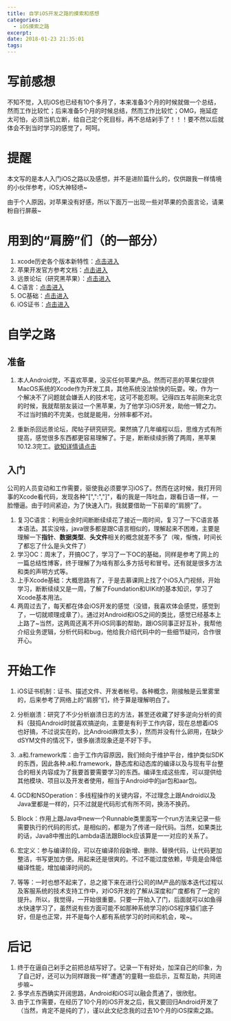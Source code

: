 ```yaml
---
title: 自学iOS开发之路的摸索和感想
categories: 
  - iOS摸索之路
excerpt: 
date: 2018-01-23 21:35:01
tags: 
---
```


# 写前感想

不知不觉，入坑iOS也已经有10个多月了，本来准备3个月的时候就做一个总结，然而工作比较忙；后来准备5个月的时候总结，然而工作比较忙；OMG，拖延症太可怕，必须当机立断，给自己定个死目标，再不总结剁手了！！！要不然以后就体会不到当时学习的感觉了，呵呵。

# 提醒

本文写的是本人入门iOS之路以及感想，并不是进阶篇什么的，仅供跟我一样情境的小伙伴参考，iOS大神轻喷~

由于个人原因，对苹果没有好感，所以下面万一出现一些对苹果的负面言论，请果粉自行屏蔽~

# 用到的“肩膀”们（的一部分）

1. xcode历史各个版本新特性：[点击进入](https://developer.apple.com/library/content/documentation/DeveloperTools/Conceptual/WhatsNewXcode/xcode_9/xcode_9.html#//apple_ref/doc/uid/TP40004626)
2. 苹果开发官方参考文档：[点击进入](https://developer.apple.com/documentation/)
3. 远景论坛（研究黑苹果）：[点击进入](http://bbs.pcbeta.com/forum.php)
4. C语言：[点击进入](http://www.jb51.net/article/54446.htm)
5. OC基础：[点击进入](http://www.cnblogs.com/wendingding/p/3704562.html)
6. iOS证书：[点击进入](https://juejin.im/entry/58cb885c570c350058963c76/view)

# 自学之路

## 准备

1. 本人Android党，不喜欢苹果，没买任何苹果产品。然而可恶的苹果仅提供MacOS系统的Xcode作为开发工具，其他系统没法愉快的玩耍。唉，作为一个解决不了问题就会嫌丢人的技术宅，这可不能忍啊。记得四五年前刚来北京的时候，我就帮朋友装过一个黑苹果，为了他学习iOS开发，助他一臂之力。不过当时搞的不完美，也就是能用，分辨率都不对。

2. 重新杀回远景论坛，爬帖子研究研究。果然搞了几年编程以后，思维方式有所提高，感觉很多东西都更容易理解了。于是，断断续续折腾了两周，黑苹果10.12.3完工。[欲知详情请点击](https://www.jianshu.com/p/0ec335472d45)

## 入门

公司的人员变动和工作需要，驱使我必须要学习iOS了。然而在这时候，我打开同事的Xcode看代码，发现各种"[",":","]"，看的我是一阵吐血，跟看日语一样，一脸懵逼。由于时间紧迫，为了快速入门，我就要借助一下前辈的“肩膀”了。

1. 复习C语言：利用业余时间断断续续花了接近一周时间，复习了一下C语言基本语法。其实没啥，java很多都是跟C语言相似的，理解起来不困难，主要是理解一下**指针**、**数据类型**、**头文件**相关的概念就差不多了（唉，惭愧，时间长了都忘了什么是头文件了）
2. 学习OC：周末了，开搞OC了，学习了一下OC的基础，同样是参考了网上的一篇总结性博客，终于理解了为啥有那么多方括号和冒号。还有就是很多方法和类的声明方式等。
3. 上手Xcode基础：大概思路有了，于是去慕课网上找了个iOS入门视频，开始学习，断断续续又是一周，了解了Foundation和UIKit的基本知识，学习了Xcode基本用法。
4. 两周过去了，每天都在体会iOS开发的感觉（没错，我喜欢体会感觉，感觉到了，一切就顺理成章了）。通过对Android和iOS之间的类比，感觉已经基本上上路了~当然，这两周还离不开iOS同事的帮助，跟iOS同事正好互补，我帮他介绍业务逻辑，分析代码和bug，他给我介绍代码中的一些细节疑问，合作很开心。

# 开始工作

1. iOS证书机制：证书、描述文件、开发者帐号。各种概念，刚接触是云里雾里的，后来参考了网络上的“肩膀”们，终于算是理解明白了。

2. 分析崩溃：研究了不少分析崩溃日志的方法，甚至还收藏了好多逆向分析的资料（鼓捣Android时就喜欢搞逆向，主要是有利于工作内容，现在总想着iOS也好搞，不过说实在的，比Android麻烦太多），然而并没有什么卵用，在缺少dSYM文件的情况下，很多崩溃现象还是不好下手。

3. .a和.framework库：由于工作内容原因，我们倾向于维护平台，维护类似SDK的东西，因此各种.a和.framework，静态库和动态库的编译以及与现有平台整合的相关内容成为了我要首要需要学习的东西。编译生成这些库，可以提供给其他模块、项目以及开发者使用，相当于Android中的jar包和aar包。

4. GCD和NSOperation：多线程操作的关键内容，不过理念上跟Android以及Java里都是一样的，只不过就是代码形式有所不同，换汤不换药。

5. Block：作用上跟Java中new一个Runnable类里面写一个run方法来记录一些需要执行的代码的形式，是相似的，都是为了传递一段代码。当然，如果类比的话，Java8中推出的Lambda语法跟Block应该算是一一对应的关系了。

6. 宏定义：参与编译阶段，可以在编译阶段新增、删除、替换代码，让代码更加整洁，书写更加方便。用起来还是很爽的。不过不能过度依赖，毕竟是会降低编译性能，增加编译时间的。

7. 等等：一时也想不起来了，总之接下来在进行公司的IM产品的版本迭代过程以及客服系统的技术支持工作中，对iOS开发的了解从深度和广度都有了一定的提升。所以，我觉得，一开始很重要。只要一开始入了门，后面就可以如鱼得水快速学习了，虽然说有些方面可能不如那种系统学习的iOS程序猿们底子好，但是也正常，并不是每个人都有系统学习的时间和机会，唉~。

# 后记

1. 终于在逼自己剁手之前把总结写好了。记录一下有好处，加深自己的印象，为了自己好，还可以为同样跟我一样“遭遇”的童鞋一些启示，互帮互助，共同进步嘛~
2. 多学点东西确实开阔思路，Android和iOS可以融会贯通了，很欣慰。
3. 由于工作需要，在经历了10个月的iOS开发之后，我又要回归Android开发了（当然，肯定不是纯的了），谨以此文纪念我的过去10个月的iOS探索之路。
